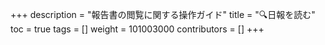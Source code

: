 +++
description = "報告書の閲覧に関する操作ガイド"
title = "🔍日報を読む"
toc = true
tags = []
weight = 101003000
contributors = []
+++

